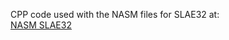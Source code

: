 CPP code used with the NASM files for SLAE32 at:  
[NASM SLAE32](https://github.com/brokenscripts/hub/tree/main/nasm/SLAE32)  
